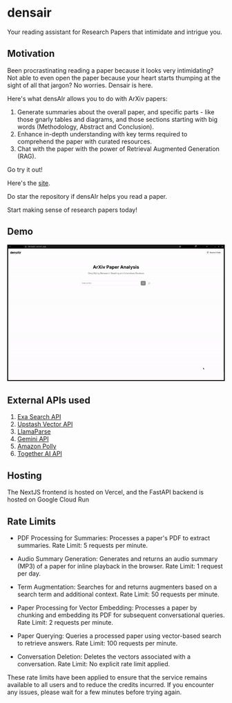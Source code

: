 # densair

Your reading assistant for Research Papers that intimidate and intrigue you.

## Motivation

Been procrastinating reading a paper because it looks very intimidating? Not able to even open the paper because your heart starts thumping at the sight of all that jargon? No worries. Densair is here.

Here's what densAIr allows you to do with ArXiv papers:

1. Generate summaries about the overall paper, and specific parts - like those gnarly tables and diagrams, and those sections starting with big words (Methodology, Abstract and Conclusion).
2. Enhance in-depth understanding with key terms required to comprehend the paper with curated resources.
3. Chat with the paper with the power of Retrieval Augmented Generation (RAG).

Go try it out!

Here's the [site](https://densair.vercel.app).

Do star the repository if densAIr helps you read a paper.

Start making sense of research papers today!

## Demo

![Demo](https://github.com/themohitnair/densair/blob/main/assets/demo.gif)

## External APIs used

1. [Exa Search API](https://exa.ai/)
2. [Upstash Vector API](upstash.com/docs/vector/overall/whatisvector)
3. [LlamaParse](https://docs.llamaindex.ai/en/stable/llama_cloud/llama_parse/)
4. [Gemini API](https://ai.google.dev/gemini-api/docs)
5. [Amazon Polly](https://aws.amazon.com/polly/)
6. [Together AI API](https://www.together.ai/)

## Hosting

The NextJS frontend is hosted on Vercel, and the FastAPI backend is hosted on Google Cloud Run

## Rate Limits

* PDF Processing for Summaries:
Processes a paper's PDF to extract summaries.
Rate Limit: 5 requests per minute.

* Audio Summary Generation:
Generates and returns an audio summary (MP3) of a paper for inline playback in the browser.
Rate Limit: 1 request per day.

* Term Augmentation:
Searches for and returns augmenters based on a search term and additional context.
Rate Limit: 50 requests per minute.

* Paper Processing for Vector Embedding:
Processes a paper by chunking and embedding its PDF for subsequent conversational queries.
Rate Limit: 2 requests per minute.

* Paper Querying:
Queries a processed paper using vector-based search to retrieve answers.
Rate Limit: 100 requests per minute.

* Conversation Deletion:
Deletes the vectors associated with a conversation.
Rate Limit: No explicit rate limit applied.

These rate limits have been applied to ensure that the service remains available to all users and to reduce the credits incurred. If you encounter any issues, please wait for a few minutes before trying again.

